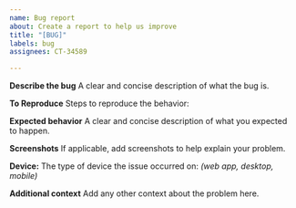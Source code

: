 ```yaml
---
name: Bug report
about: Create a report to help us improve
title: "[BUG]"
labels: bug
assignees: CT-34589

---
```


**Describe the bug**
A clear and concise description of what the bug is.

**To Reproduce**
Steps to reproduce the behavior:


**Expected behavior**
A clear and concise description of what you expected to happen.

**Screenshots**
If applicable, add screenshots to help explain your problem.


**Device:**
The type of device the issue occurred on:
*(web app, desktop, mobile)*

**Additional context**
Add any other context about the problem here.

